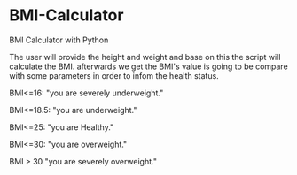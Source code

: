 # BMI-Calculator

BMI Calculator with Python

The user will provide the height and weight and base on this the script will calculate the BMI.
afterwards we get the BMI's value is going to be compare with some parameters in order to infom
the health status.

BMI<=16: "you are severely underweight."
                
BMI<=18.5: "you are underweight."
                
BMI<=25: "you are Healthy."
                
BMI<=30: "you are overweight."
                
BMI > 30 "you are severely overweight."
